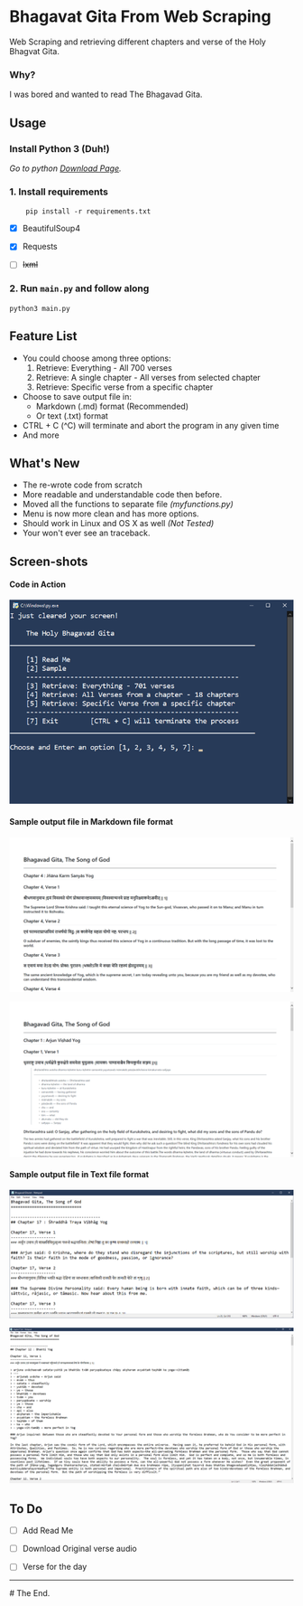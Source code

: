 # Bhagavat Gita From Web Scraping

Web Scraping and retrieving different chapters and verse of the Holy Bhagvat Gita.

### Why?
I was bored and wanted to read The Bhagavad Gita.

## Usage

### Install Python 3 (Duh!)

*Go to python [Download Page](https://www.python.org/downloads/ "Go to python download page.").*

### 1. Install requirements

        pip install -r requirements.txt

- [x] BeautifulSoup4
- [x] Requests
- [ ] ~~lxml~~


### 2. Run `main.py` and follow along

    python3 main.py

## Feature List

- You could choose among three options:
    1. Retrieve: Everything - All 700 verses
    2. Retrieve: A single chapter - All verses from selected chapter
    3. Retrieve: Specific verse from a specific chapter
- Choose to save output file in:
    - Markdown (.md) format (Recommended)
    - Or text (.txt) format
- CTRL + C (^C) will terminate and abort the program in any given time
- And more

## What's New

- The re-wrote code from scratch
- More readable and understandable code then before.
- Moved all the functions to separate file *(myfunctions.py)*
- Menu is now more clean and has more options.
- Should work in Linux and OS X as well *(Not Tested)*
- Your won't ever see an traceback.

## Screen-shots

#### Code in Action

![](media/code-in-action-pic.png "Screenshot.")


#### Sample output file in Markdown file format

![](media/markdown-less.png "Screenshot of output file in markdown format.")

![](media/markdown-more.png "Screenshot of output file in markdown format.")

#### Sample output file in Text file format

![](media/text-less.png "Screenshot of output file in text format.")

![](media/text-more.png "Screenshot of output file in text format.")

## To Do
- [ ] Add Read Me
- [ ] Download Original verse audio
- [ ] Verse for the day


---
\# The End.
